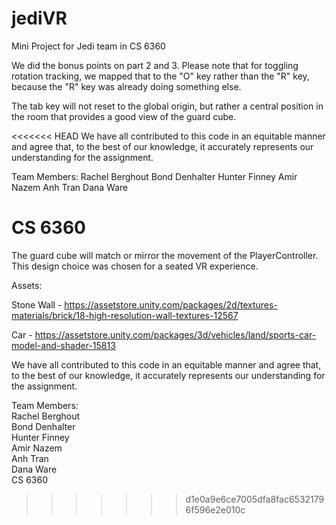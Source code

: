 # jediVR
Mini Project for Jedi team in CS 6360

We did the bonus points on part 2 and 3. Please note that for toggling rotation tracking, we mapped that to the "O" key rather than the "R" key, because the "R" key was already doing something else.

The tab key will not reset to the global origin, but rather a central position in the room that provides a good view of the guard cube.

<<<<<<< HEAD
We have all contributed to this code in an equitable manner and agree that, to the best of our knowledge, it accurately represents our understanding for the assignment. 

Team Members:
Rachel Berghout
Bond Denhalter
Hunter Finney
Amir Nazem
Anh Tran
Dana Ware

CS 6360
=======
The guard cube will match or mirror the movement of the PlayerController. This design choice was chosen for a seated VR experience.

Assets:

Stone Wall - https://assetstore.unity.com/packages/2d/textures-materials/brick/18-high-resolution-wall-textures-12567

Car - https://assetstore.unity.com/packages/3d/vehicles/land/sports-car-model-and-shader-15813

We have all contributed to this code in an equitable manner and agree that, to the best of our knowledge, it accurately represents our understanding for the assignment.

Team Members:\
Rachel Berghout\
Bond Denhalter\
Hunter Finney\
Amir Nazem\
Anh Tran\
Dana Ware\
CS 6360

>>>>>>> d1e0a9e6ce7005dfa8fac65321796f596e2e010c

